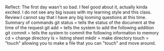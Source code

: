 Reflect: The first day wasn't so bad. I feel good about it, actually kinda excited. I do not see any big issues with my learning style and this class.
Review:I cannot say that I have any big looming questions at this time.
  Summary of commands
    git status = tells the status of the document at the time of the request
    git add = tells the system to add the following addition
    git commit = tells the system to commit the following information to memory
    cd = change directory
    ls = listing sheet
    mkdir = make directory
    touch = "touch" allowing you to make a file that you can "touch" and move around.  
